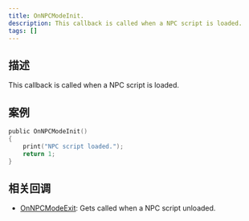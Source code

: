 ```yaml
---
title: OnNPCModeInit.
description: This callback is called when a NPC script is loaded.
tags: []
---
```


## 描述

This callback is called when a NPC script is loaded.

## 案例

```c
public OnNPCModeInit()
{
    print("NPC script loaded.");
    return 1;
}
```

## 相关回调

- [OnNPCModeExit](../callbacks/OnNPCModeExit): Gets called when a NPC script unloaded.
